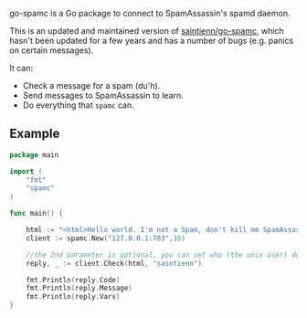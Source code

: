 go-spamc is a Go package to connect to SpamAssassin's spamd daemon.

This is an updated and maintained version of
[saintienn/go-spamc](https://github.com/saintienn/go-spamc), which hasn't been
updated for a few years and has a number of bugs (e.g. panics on certain
messages).

It can:

- Check a message for a spam (du'h).
- Send messages to SpamAssassin to learn.
- Do everything that `spamc` can.

Example
-------

```go
package main

import (
	"fmt"
	"spamc"
)

func main() {

	html := "<html>Hello world. I'm not a Spam, don't kill me SpamAssassin!</html>"
	client := spamc.New("127.0.0.1:783",10)

	//the 2nd parameter is optional, you can set who (the unix user) do the call
	reply, _ := client.Check(html, "saintienn")

	fmt.Println(reply.Code)
	fmt.Println(reply.Message)
	fmt.Println(reply.Vars)
}
```
